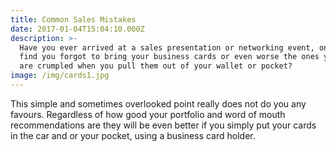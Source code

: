 ```yaml
---
title: Common Sales Mistakes
date: 2017-01-04T15:04:10.000Z
description: >-
  Have you ever arrived at a sales presentation or networking event, only to
  find you forgot to bring your business cards or even worse the ones you have
  are crumpled when you pull them out of your wallet or pocket?
image: /img/cards1.jpg
---
```

This simple and sometimes overlooked point really does not do you any favours. Regardless of how good your portfolio and word of mouth recommendations are they will be even better if you simply put your cards in the car and or your pocket, using a business card holder.
